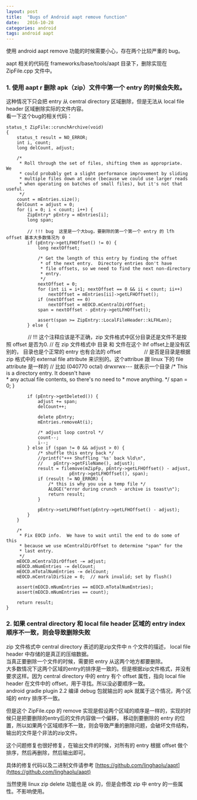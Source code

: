 ```yaml
---
layout: post
title:  "Bugs of Android aapt remove function"
date:   2016-10-28
categories: android
tags: android aapt
---
```


使用 android aapt remove 功能的时候需要小心，存在两个比较严重的 bug。

aapt 相关的代码在 frameworks/base/tools/aapt 目录下，删除实现在 ZipFile.cpp 文件中。

### 1. 使用 aapt r 删除 apk（zip）文件中第一个 entry 的时候会失败。 ###    

这种情况下只会把 entry 从 central directory 区域删除，但是无法从 local file header 区域删除实际的文件内容。   
看一下这个bug的相关代码：
    
    status_t ZipFile::crunchArchive(void)
    {
        status_t result = NO_ERROR;
        int i, count;
        long delCount, adjust;

        /*
         * Roll through the set of files, shifting them as appropriate.  We
         * could probably get a slight performance improvement by sliding
         * multiple files down at once (because we could use larger reads
         * when operating on batches of small files), but it's not that useful.
         */
        count = mEntries.size();
        delCount = adjust = 0;
        for (i = 0; i < count; i++) {
            ZipEntry* pEntry = mEntries[i];
            long span;
            
            // !!! bug  这里是一个大bug，要删除的第一个第一个 entry 的 lfh offset 基本大多数情况为 0
            if (pEntry->getLFHOffset() != 0) { 
                long nextOffset;

                /* Get the length of this entry by finding the offset
                 * of the next entry.  Directory entries don't have
                 * file offsets, so we need to find the next non-directory
                 * entry.
                 */
                nextOffset = 0;
                for (int ii = i+1; nextOffset == 0 && ii < count; ii++)
                    nextOffset = mEntries[ii]->getLFHOffset();
                if (nextOffset == 0)
                    nextOffset = mEOCD.mCentralDirOffset;
                span = nextOffset - pEntry->getLFHOffset();

                assert(span >= ZipEntry::LocalFileHeader::kLFHLen);
            } else {    
                // !!! 这个注释应该是不正确，zip 文件格式中区分目录还是文件不是按照 offset 是否为0.
                // 在 zip 文件格式中 目录 和 文件在这个 lhf offset上是没有区别的， 目录也是个正常的 entry 也有合法的 offset
                // 是否是目录是根据 zip 格式中的 external file attribute 来识别的。这个attribue 跟 linux 下的 file attribute 是一样的
                // 比如 (040770 octal) drwxrwx--- 就表示一个目录
                /* This is a directory entry.  It doesn't have           
                 * any actual file contents, so there's no need to
                 * move anything.
                 */
                span = 0;
            }


            if (pEntry->getDeleted()) {
                adjust += span;
                delCount++;

                delete pEntry;
                mEntries.removeAt(i);

                /* adjust loop control */
                count--;
                i--;
            } else if (span != 0 && adjust > 0) {
                /* shuffle this entry back */
                //printf("+++ Shuffling '%s' back %ld\n",
                //    pEntry->getFileName(), adjust);
                result = filemove(mZipFp, pEntry->getLFHOffset() - adjust,
                            pEntry->getLFHOffset(), span);
                if (result != NO_ERROR) {
                    /* this is why you use a temp file */
                    ALOGE("error during crunch - archive is toast\n");
                    return result;
                }

                pEntry->setLFHOffset(pEntry->getLFHOffset() - adjust);
            }
        }

        /*
         * Fix EOCD info.  We have to wait until the end to do some of this
         * because we use mCentralDirOffset to determine "span" for the
         * last entry.
         */
        mEOCD.mCentralDirOffset -= adjust;
        mEOCD.mNumEntries -= delCount;
        mEOCD.mTotalNumEntries -= delCount;
        mEOCD.mCentralDirSize = 0;  // mark invalid; set by flush()

        assert(mEOCD.mNumEntries == mEOCD.mTotalNumEntries);
        assert(mEOCD.mNumEntries == count);

        return result;
    }


### 2. 如果 central directory 和 local file header 区域的 entry index 顺序不一致，则会导致删除失败 ###

zip 文件格式中 central directory 表述的是zip文件中 n 个文件的描述， local file header 中存储的是真正的压缩数据。    
当真正要删除一个文件的时候，需要把 entry 从这两个地方都要删除。   
大多数情况下这两个区域的entry的排序是一致的。但是根据zip文件格式，并没有要求这样。因为 central directory 中的 entry 有个
offset 属性，指向 local file header 在文件中的 offset，用于寻找。所以没必要顺序一致。    
android gradle plugin 2.2 编译 debug 包就输出的 apk 就属于这个情况，两个区域的 entry 排序不一致。   

但是这个 ZipFile.cpp 的 remove 实现是假设两个区域的顺序是一样的，实现的时候只是把要删除的entry后的文件内容做一个偏移，
移动到要删除的 entry 的位置，所以如果两个区域顺序不一致，则会导致严重的删除问题，会破坏文件结构，输出的文件是个非法的zip文件。

这个问题修复也很好修复，在输出文件的时候，对所有的 entry 根据 offset 做个排序，然后再删除，然后输出即可。


具体的修复代码以及二进制文件请参考 [https://github.com/linghaolu/aapt](https://github.com/linghaolu/aapt)

当然使用 linux zip delete 功能也是 ok 的，但是会修改 zip 中 entry 的一些属性。不影响使用。

